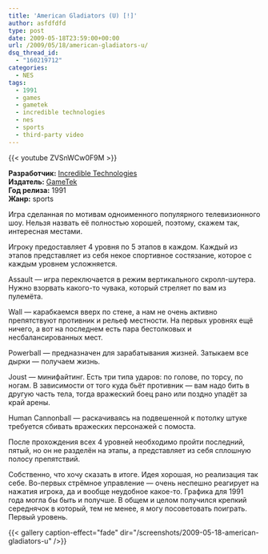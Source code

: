 ```yaml
---
title: 'American Gladiators (U) [!]'
author: asfdfdfd
type: post
date: 2009-05-18T23:59:00+00:00
url: /2009/05/18/american-gladiators-u/
dsq_thread_id:
  - "160219712"
categories:
  - NES
tags:
  - 1991
  - games
  - gametek
  - incredible technologies
  - nes
  - sports
  - third-party video
---
```

{{< youtube ZVSnWCw0F9M >}}

**Разработчик:** [Incredible Technologies][1]  
**Издатель:** [GameTek][2]  
**Год релиза:** 1991  
**Жанр:** sports

Игра сделанная по мотивам одноименного популярного телевизионного шоу. Нельзя назвать её полностью хорошей, поэтому, скажем так, интересная местами.

Игроку предоставляет 4 уровня по 5 этапов в каждом. Каждый из этапов представляет из себя некое спортивное состязание, которое с каждым уровнем усложняется.

Assault — игра переключается в режим вертикального скролл-шутера. Нужно взорвать какого-то чувака, который стреляет по вам из пулемёта.

Wall — карабкаемся вверх по стене, а нам не очень активно препятствуют противник и рельеф местности. На первых уровнях ещё ничего, а вот на последнем есть пара бестолковых и несбалансированных мест.

Powerball — предназначен для зарабатывания жизней. Затыкаем все дырки — получаем жизнь.

Joust — минифайтинг. Есть три типа ударов: по голове, по торсу, по ногам. В зависимости от того куда бьёт противник — вам надо бить в другую часть тела, тогда вражеский боец рано или поздно упадёт за край арены.

Human Cannonball — раскачиваясь на подвешенной к потолку штуке требуется сбивать вражеских персонажей с помоста.

После прохождения всех 4 уровней необходимо пройти последний, пятый, но он не разделён на этапы, а представляет из себя сплошную полосу препятствий.

Собственно, что хочу сказать в итоге. Идея хорошая, но реализация так себе. Во-первых стрёмное управление — очень неспешно реагирует на нажатия игрока, да и вообще неудобное какое-то. Графика для 1991 года могла бы быть и получше. В общем и целом получился крепкий середнячок в который, тем не менее, я могу посоветовать поиграть. Первый уровень.

<!--more-->

{{< gallery caption-effect="fade" dir="/screenshots/2009-05-18-american-gladiators-u" />}}

 [1]: http://en.wikipedia.org/wiki/Incredible_Technologies
 [2]: http://en.wikipedia.org/wiki/GameTek
